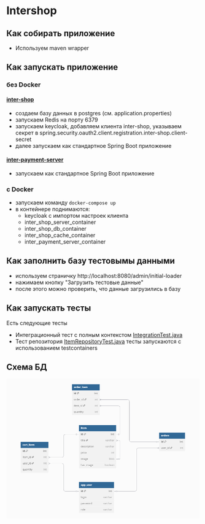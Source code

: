 # Intershop

## Как собирать приложение
- Используем maven wrapper

## Как запускать приложение
### без Docker
#### [inter-shop](inter-shop)
- создаем базу данных в postgres (см. application.properties)
- запускаем Redis на порту 6379
- запускаем keycloak, добавляем клиента inter-shop, указываем секрет в spring.security.oauth2.client.registration.inter-shop.client-secret 
- далее запускаем как стандартное Spring Boot приложение
#### [inter-payment-server](inter-payment/inter-payment-server)
- запускаем как стандартное Spring Boot приложение

### c Docker
- запускаем команду `docker-compose up`
- в контейнере поднимаются:
  - keycloak с импортом настроек клиента
  - inter_shop_server_container
  - inter_shop_db_container
  - inter_shop_cache_container
  - inter_payment_server_container

## Как заполнить базу тестовымы данными
- используем страничку http://localhost:8080/admin/initial-loader
- нажимаем кнопку "Загрузить тестовые данные"
- после этого можно проверить, что данные загрузились в базу

## Как запускать тесты
Есть следующие тесты
- Интеграционный тест с полным контекстом
  [IntegrationTest.java](src/test/java/ru/yandex/practicum/intershop/integration/IntegrationTest.java)
- Тест репозитория
  [ItemRepositoryTest.java](src/test/java/ru/yandex/practicum/intershop/repository/ItemRepositoryTest.java)
тесты запускаются с использованием testcontainers

## Схема БД
![db_schema.png](inter-shop/db_schema.png)